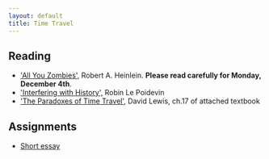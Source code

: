 ```yaml
---
layout: default
title: Time Travel
---
```



## Reading

+ ['All You Zombies',](Zombies.pdf) Robert A. Heinlein. **Please read carefully for Monday, December 4th**.
+ ['Interfering with History',](TT.pdf) Robin Le Poidevin 
+ ['The Paradoxes of Time Travel'](/metaphysics/big.pdf), David Lewis, ch.17 of attached textbook

## Assignments

+ [Short essay](essay)
